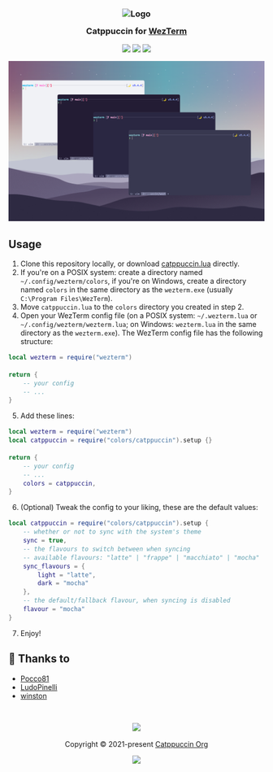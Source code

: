 <h3 align="center">
	<img src="https://raw.githubusercontent.com/catppuccin/catppuccin/main/assets/logos/exports/1544x1544_circle.png" width="100" alt="Logo"/><br/>
	<img src="https://raw.githubusercontent.com/catppuccin/catppuccin/main/assets/misc/transparent.png" height="30" width="0px"/>
	Catppuccin for <a href="https://github.com/wez/wezterm">WezTerm</a>
	<img src="https://raw.githubusercontent.com/catppuccin/catppuccin/main/assets/misc/transparent.png" height="30" width="0px"/>
</h3>

<p align="center">
	<a href="https://github.com/catppuccin/wezterm/stargazers"><img src="https://img.shields.io/github/stars/catppuccin/wezterm?colorA=363a4f&colorB=b7bdf8&style=for-the-badge&logo=starship style=for-the-badge"></a>
	<a href="https://github.com/catppuccin/wezterm/issues"><img src="https://img.shields.io/github/issues/catppuccin/wezterm?colorA=363a4f&colorB=f5a97f&style=for-the-badge"></a>
	<a href="https://github.com/catppuccin/wezterm/contributors"><img src="https://img.shields.io/github/contributors/catppuccin/wezterm?colorA=363a4f&colorB=a6da95&style=for-the-badge"></a>
</p>

<p align="center">
  <img src="./assets/WezTerm.png"/>
</p>

## Usage

1. Clone this repository locally, or download [catppuccin.lua](https://raw.githubusercontent.com/catppuccin/wezterm/main/catppuccin.lua) directly.
2. If you're on a POSIX system: create a directory named `~/.config/wezterm/colors`, if you're on Windows, create a directory named `colors` in the same directory as the `wezterm.exe` (usually `C:\Program Files\WezTerm`).
3. Move `catppuccin.lua` to the `colors` directory you created in step 2.
4. Open your WezTerm config file (on a POSIX system: `~/.wezterm.lua` or `~/.config/wezterm/wezterm.lua`; on Windows: `wezterm.lua` in the same directory as the `wezterm.exe`).
   The WezTerm config file has the following structure:

```lua
local wezterm = require("wezterm")

return {
	-- your config
	-- ...
}
```

5. Add these lines:

```lua
local wezterm = require("wezterm")
local catppuccin = require("colors/catppuccin").setup {}

return {
	-- your config
	-- ...
	colors = catppuccin,
}
```

6. (Optional) Tweak the config to your liking, these are the default values:
```lua
local catppuccin = require("colors/catppuccin").setup {
	-- whether or not to sync with the system's theme
	sync = true,
	-- the flavours to switch between when syncing
	-- available flavours: "latte" | "frappe" | "macchiato" | "mocha"
	sync_flavours = {
		light = "latte",
		dark = "mocha"
	},
	-- the default/fallback flavour, when syncing is disabled
	flavour = "mocha"
}
```

7. Enjoy!

## 💝 Thanks to

-	[Pocco81](https://github.com/Pocco81)
-	[LudoPinelli](https://github.com/LudoPinelli)
-	[winston](https://github.com/nekowinston)

&nbsp;

<p align="center"><img src="https://raw.githubusercontent.com/catppuccin/catppuccin/main/assets/footers/gray0_ctp_on_line.svg?sanitize=true" /></p>
<p align="center">Copyright &copy; 2021-present <a href="https://github.com/catppuccin" target="_blank">Catppuccin Org</a>
<p align="center"><a href="https://github.com/catppuccin/catppuccin/blob/main/LICENSE"><img src="https://img.shields.io/static/v1.svg?style=for-the-badge&label=License&message=MIT&logoColor=d9e0ee&colorA=302d41&colorB=b7bdf8"/></a></p>
